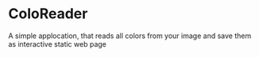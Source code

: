 # ColoReader
A simple applocation, that reads all colors from your image and save them as interactive static web page
